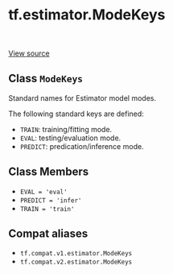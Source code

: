 <div itemscope itemtype="http://developers.google.com/ReferenceObject">
<meta itemprop="name" content="tf.estimator.ModeKeys" />
<meta itemprop="path" content="Stable" />
<meta itemprop="property" content="EVAL"/>
<meta itemprop="property" content="PREDICT"/>
<meta itemprop="property" content="TRAIN"/>
</div>

# tf.estimator.ModeKeys

<!-- Insert buttons and diff -->

<table class="tfo-notebook-buttons tfo-api" align="left">
</table>

<a target="_blank" href="/code/stable/tensorflow/python/saved_model/model_utils/mode_keys.py">View source</a>



## Class `ModeKeys`

Standard names for Estimator model modes.



<!-- Placeholder for "Used in" -->

The following standard keys are defined:

* `TRAIN`: training/fitting mode.
* `EVAL`: testing/evaluation mode.
* `PREDICT`: predication/inference mode.

## Class Members

* `EVAL = 'eval'` <a id="EVAL"></a>
* `PREDICT = 'infer'` <a id="PREDICT"></a>
* `TRAIN = 'train'` <a id="TRAIN"></a>


## Compat aliases

* `tf.compat.v1.estimator.ModeKeys`
* `tf.compat.v2.estimator.ModeKeys`

